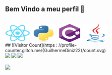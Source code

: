 ## Bem Vindo a meu perfil 👋

<div style="display: inline_block"><br>
  <img align="center" alt="React" height="60" width="80" src="https://raw.githubusercontent.com/devicons/devicon/master/icons/react/react-original.svg">
  <img align="center" alt="Python" height="60" width="80" src="https://raw.githubusercontent.com/devicons/devicon/master/icons/python/python-original.svg">
  <img align="center" alt="Csharp" height="60" width="80" src="https://raw.githubusercontent.com/devicons/devicon/master/icons/csharp/csharp-original.svg">
  <img align="center" alt="Java" height="60" width="80" src="https://raw.githubusercontent.com/devicons/devicon/master/icons/java/java-original.svg">
</div>
  ##
 ![Visitor Count](https : //profile-counter.glitch.me/{GuilhermeDiniz22}/count.svg)
<div> 
  <a href="https://www.youtube.com/channel/UCUj12HwMfxxdxbcIHZ8aF8g" target="_blank"><img src="https://img.shields.io/badge/YouTube-FF0000?style=for-the-badge&logo=youtube&logoColor=white" target="_blank"></a>
  <a href = "mailto:guilhermediniz303@gmail.com"><img src="https://img.shields.io/badge/-Gmail-%23333?style=for-the-badge&logo=gmail&logoColor=white" target="_blank"></a>
  <a href="https://www.linkedin.com/in/guilherme-diniz-dos-reis-gomes-60183114a/" target="_blank"><img src="https://img.shields.io/badge/-LinkedIn-%230077B5?style=for-the-badge&logo=linkedin&logoColor=white" target="_blank"></a> 
  
</div>

<br>

<a href="https://github.com/anuraghazra/github-readme-stats">
  <img align="center" src="https://github-readme-stats.vercel.app/api/top-langs/?username=GuilhermeDiniz22&layout=pie" />
</a>
